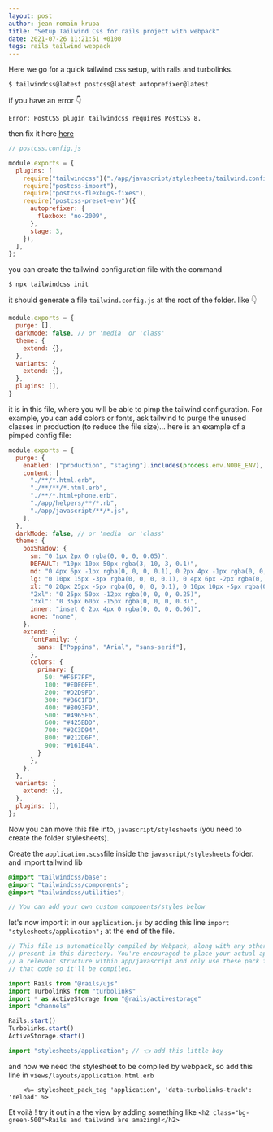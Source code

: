 ```yaml
---
layout: post
author: jean-romain krupa
title: "Setup Tailwind Css for rails project with webpack"
date: 2021-07-26 11:21:51 +0100
tags: rails tailwind webpack
---
```


Here we go for a quick tailwind css setup, with rails and turbolinks. 

```bash
$ tailwindcss@latest postcss@latest autoprefixer@latest
```

if you have an error 👇

```
Error: PostCSS plugin tailwindcss requires PostCSS 8.
```

then fix it here [here](https://tailwindcss.com/docs/installation#post-css-7-compatibility-build)


```javascript
// postcss.config.js

module.exports = {
  plugins: [
    require("tailwindcss")("./app/javascript/stylesheets/tailwind.config.js"),
    require("postcss-import"),
    require("postcss-flexbugs-fixes"),
    require("postcss-preset-env")({
      autoprefixer: {
        flexbox: "no-2009",
      },
      stage: 3,
    }),
  ],
};

```

you can create the tailwind configuration file with the command

```
$ npx tailwindcss init

```

it should generate a file `tailwind.config.js` at the root of the folder. like 👇 

```javascript
module.exports = {
  purge: [],
  darkMode: false, // or 'media' or 'class'
  theme: {
    extend: {},
  },
  variants: {
    extend: {},
  },
  plugins: [],
}
```

it is in this file, where you will be able to pimp the tailwind configuration. For example, you can add colors or fonts, ask tailwind to purge the unused classes in production (to reduce the file size)... here is an example of a pimped config file:

```javascript
module.exports = {
  purge: {
    enabled: ["production", "staging"].includes(process.env.NODE_ENV),
    content: [
      "./**/*.html.erb",
      "./**/**/*.html.erb",
      "./**/*.html+phone.erb",
      "./app/helpers/**/*.rb",
      "./app/javascript/**/*.js",
    ],
  },
  darkMode: false, // or 'media' or 'class'
  theme: {
    boxShadow: {
      sm: "0 1px 2px 0 rgba(0, 0, 0, 0.05)",
      DEFAULT: "10px 10px 50px rgba(3, 10, 3, 0.1)",
      md: "0 4px 6px -1px rgba(0, 0, 0, 0.1), 0 2px 4px -1px rgba(0, 0, 0, 0.06)",
      lg: "0 10px 15px -3px rgba(0, 0, 0, 0.1), 0 4px 6px -2px rgba(0, 0, 0, 0.05)",
      xl: "0 20px 25px -5px rgba(0, 0, 0, 0.1), 0 10px 10px -5px rgba(0, 0, 0, 0.04)",
      "2xl": "0 25px 50px -12px rgba(0, 0, 0, 0.25)",
      "3xl": "0 35px 60px -15px rgba(0, 0, 0, 0.3)",
      inner: "inset 0 2px 4px 0 rgba(0, 0, 0, 0.06)",
      none: "none",
    },
    extend: {
      fontFamily: {
        sans: ["Poppins", "Arial", "sans-serif"],
      },
      colors: {
        primary: {
          50: "#F6F7FF",
          100: "#EDF0FE",
          200: "#D2D9FD",
          300: "#B6C1FB",
          400: "#8093F9",
          500: "#4965F6",
          600: "#425BDD",
          700: "#2C3D94",
          800: "#212D6F",
          900: "#161E4A",
        }
      },
    },
  },
  variants: {
    extend: {},
  },
  plugins: [],
};

```

Now you can move this file into, `javascript/stylesheets` (you need to create the folder stylesheets).

Create the `application.scss`file inside the `javascript/stylesheets` folder. and import tailwind lib

```scss
@import "tailwindcss/base";
@import "tailwindcss/components";
@import "tailwindcss/utilities";

// You can add your own custom components/styles below
```

let's now import it in our `application.js` by adding this line `import "stylesheets/application";` at the end of the file.

```javascript
// This file is automatically compiled by Webpack, along with any other files
// present in this directory. You're encouraged to place your actual application logic in
// a relevant structure within app/javascript and only use these pack files to reference
// that code so it'll be compiled.

import Rails from "@rails/ujs"
import Turbolinks from "turbolinks"
import * as ActiveStorage from "@rails/activestorage"
import "channels"

Rails.start()
Turbolinks.start()
ActiveStorage.start()

import "stylesheets/application"; // 👈 add this little boy

```

and now we need the stylesheet to be compiled by webpack, so add this line in `views/layouts/application.html.erb`

```erb
    <%= stylesheet_pack_tag 'application', 'data-turbolinks-track': 'reload' %>
```

Et voilà ! try it out in a the view by adding something like `<h2 class="bg-green-500">Rails and tailwind are amazing!</h2>`


